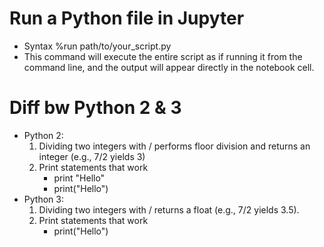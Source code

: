 # Run a Python file in Jupyter
- Syntax %run path/to/your_script.py
- This command will execute the entire script as if running it from the command line, and the output will appear directly in the notebook cell.

# Diff bw Python 2 & 3
- Python 2:
  1. Dividing two integers with / performs floor division and returns an integer (e.g., 7/2 yields 3)
  2. Print statements that work 
     * print "Hello"
     * print("Hello")
- Python 3:
  1. Dividing two integers with / returns a float (e.g., 7/2 yields 3.5).
  2. Print statements that work 
     * print("Hello")
